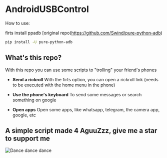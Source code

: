 # AndroidUSBControl 

How to use:

firts install ppadb 
[original repo(https://github.com/Swind/pure-python-adb)
```bash
pip install -U pure-python-adb
```

## What's this repo?

With this repo you can use some scripts to "trolling" your friend's phones

- **Send a rickroll** With the firts option, you can open a rickroll link (needs to be executed with the home menu in the phone)

- **Use the phone's keyboard** To send some messages or search something on google

- **Open apps** Open some apps, like whatsapp, telegram, the camera app, google, etc

## A simple script made 4 AguuZzz, give me a star to support me
![Dance dance dance](https://media.tenor.com/p_4UALhVSkIAAAAd/pk-xd.gif)
